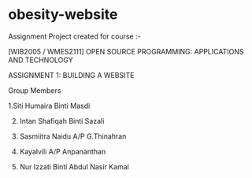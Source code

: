 # obesity-website
Assignment Project created for course :-

[WIB2005 / WMES2111] OPEN SOURCE PROGRAMMING: APPLICATIONS AND TECHNOLOGY

ASSIGNMENT 1: BUILDING A WEBSITE

Group Members 

1.Siti Humaira Binti Masdi

2. Intan Shafiqah Binti Sazali 

3. Sasmiitra Naidu A/P G.Thinahran 

4. Kayalvili A/P Anpananthan

5. Nur Izzati Binti Abdul Nasir Kamal 
